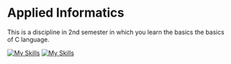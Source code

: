 # Applied Informatics

This is a discipline in 2nd semester in which you learn the basics the basics of C language.

[![My Skills](https://skillicons.dev/icons?i=c)](https://devdocs.io/c/) [![My Skills](https://skillicons.dev/icons?i=vscode)](https://code.visualstudio.com/)
